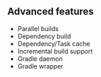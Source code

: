 ## Advanced features

* Parallel builds
* Dependency build
* Dependency/Task cache
* Incremental build support
* Gradle daemon
* Gradle wrapper